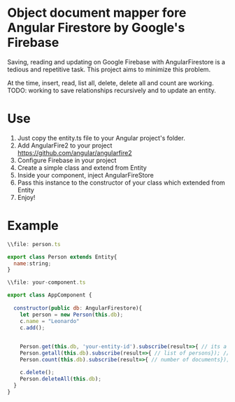 # Object document mapper fore Angular Firestore by Google's Firebase

Saving, reading and updating on Google Firebase with AngularFirestore is a tedious and repetitive task. This project aims to minimize this problem.

At the time, insert, read, list all, delete, delete all and count are working.
TODO: working to save relationships recursively and to update an entity.

# Use

1. Just copy the entity.ts file to your Angular project's folder.
2. Add AngularFire2 to your project https://github.com/angular/angularfire2
3. Configure Firebase in your project
4. Create a simple class and extend from Entity
5. Inside your component, inject AngularFireStore
6. Pass this instance to the constructor of your class which extended from Entity
6. Enjoy!

# Example

```javascript
\\file: person.ts

export class Person extends Entity{
  name:string;
}

\\file: your-component.ts

export class AppComponent {
  
  constructor(public db: AngularFirestore){
    let person = new Person(this.db);
    c.name = "Leonardo"
    c.add();
    

    Person.get(this.db, 'your-entity-id').subscribe(result=>{ // its a person!});
    Person.getall(this.db).subscribe(result=>{ // list of persons}); // yah, working on Person.getAll(), not ready yet
    Person.count(this.db).subscribe(result=>{ // number of documents});

    c.delete();
    Person.deleteAll(this.db);
  }
}
```
